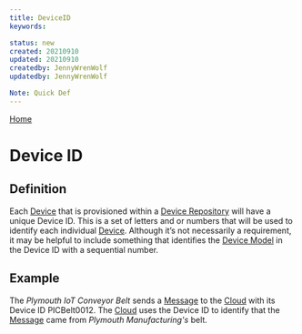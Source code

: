 ```yaml
---
title: DeviceID
keywords: 

status: new
created: 20210910
updated: 20210910
createdby: JennyWrenWolf
updatedby: JennyWrenWolf

Note: Quick Def
---
```

[Home](../Index.md)

# Device ID

## Definition
Each [Device](./Glossary/Device.md) that is provisioned within a [Device Repository](./Glossary/DeviceRepository.md) will have a unique Device ID.  This is a set of letters and or numbers that will be used to identify each individual [Device](./Glossary/Device.md). Although it’s not necessarily a requirement, it may be helpful to include something that identifies the [Device Model](./Glossary/DeviceModel.md) in the Device ID with a sequential number.  

## Example
The *Plymouth IoT Conveyor Belt* sends a [Message](./Glossary/Message.md) to the [Cloud](./Glossary/Cloud.md) with its Device ID PICBelt0012.  The [Cloud](./Glossary/Cloud.md) uses the Device ID to identify that the [Message](./Glossary/Message.md) came from *Plymouth Manufacturing's* belt. 